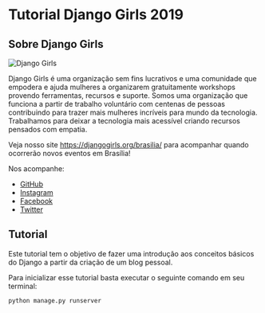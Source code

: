 # Tutorial Django Girls 2019

## Sobre Django Girls

![Django Girls](https://djangogirls.org/static/img/global/logo.png)

Django Girls é uma organização sem fins lucrativos e uma comunidade que empodera e ajuda mulheres a organizarem gratuitamente workshops provendo ferramentas, recursos e suporte. Somos uma organização que funciona a partir de trabalho voluntário com centenas de pessoas contribuindo para trazer mais mulheres incríveis para  mundo da tecnologia. Trabalhamos para deixar a tecnologia mais acessível criando recursos pensados com empatia.

Veja nosso site https://djangogirls.org/brasilia/ para acompanhar quando ocorrerão novos eventos em Brasília!

Nos acompanhe:
* [GitHub](https://github.com/pyladiesdf)
* [Instagram](https://www.instagram.com/pyladiesdf/)
* [Facebook](https://www.facebook.com/pyladiesdf/)
* [Twitter](https://twitter.com/intent/follow?original_referer=https%3A%2F%2Fdjangogirls.org%2Fbrasilia%2F&ref_src=twsrc%5Etfw&region=follow_link&screen_name=pyladiesdf&tw_p=followbutton)

## Tutorial
Este tutorial tem o objetivo de fazer uma introdução aos conceitos básicos do Django a partir da criação de um blog pessoal.

Para inicializar esse tutorial basta executar o seguinte comando em seu terminal:
```
python manage.py runserver
```


